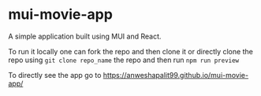 # mui-movie-app

A simple application built using MUI and React.

To run it locally one can fork the repo and then clone it or directly clone the repo using <code>git clone repo_name</code> the repo and then run 
<code>npm run preview</code>

To directly see the app go to https://anweshapalit99.github.io/mui-movie-app/
